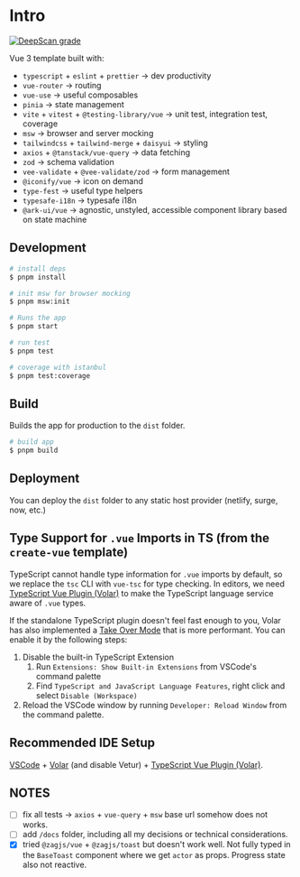# Intro

[![DeepScan grade](https://deepscan.io/api/teams/13942/projects/25165/branches/782515/badge/grade.svg)](https://deepscan.io/dashboard#view=project&tid=13942&pid=25165&bid=782515)

Vue 3 template built with:

- `typescript` + `eslint` + `prettier` -> dev productivity
- `vue-router` -> routing
- `vue-use` -> useful composables
- `pinia` -> state management
- `vite` + `vitest` + `@testing-library/vue` -> unit test, integration test, coverage
- `msw` -> browser and server mocking
- `tailwindcss` + `tailwind-merge` + `daisyui` -> styling
- `axios` + `@tanstack/vue-query` -> data fetching
- `zod` -> schema validation
- `vee-validate` + `@vee-validate/zod` -> form management
- `@iconify/vue` -> icon on demand
- `type-fest` -> useful type helpers
- `typesafe-i18n` -> typesafe i18n
- `@ark-ui/vue` -> agnostic, unstyled, accessible component library based on state machine

## Development

```bash
# install deps
$ pnpm install

# init msw for browser mocking
$ pnpm msw:init

# Runs the app
$ pnpm start
```

```bash
# run test
$ pnpm test

# coverage with istanbul
$ pnpm test:coverage
```

## Build

Builds the app for production to the `dist` folder.<br>

```bash
# build app
$ pnpm build
```

## Deployment

You can deploy the `dist` folder to any static host provider (netlify, surge, now, etc.)

## Type Support for `.vue` Imports in TS (from the `create-vue` template)

TypeScript cannot handle type information for `.vue` imports by default, so we replace the `tsc` CLI with `vue-tsc` for type checking. In editors, we need [TypeScript Vue Plugin (Volar)](https://marketplace.visualstudio.com/items?itemName=Vue.vscode-typescript-vue-plugin) to make the TypeScript language service aware of `.vue` types.

If the standalone TypeScript plugin doesn't feel fast enough to you, Volar has also implemented a [Take Over Mode](https://github.com/johnsoncodehk/volar/discussions/471#discussioncomment-1361669) that is more performant. You can enable it by the following steps:

1. Disable the built-in TypeScript Extension
   1. Run `Extensions: Show Built-in Extensions` from VSCode's command palette
   2. Find `TypeScript and JavaScript Language Features`, right click and select `Disable (Workspace)`
2. Reload the VSCode window by running `Developer: Reload Window` from the command palette.

## Recommended IDE Setup

[VSCode](https://code.visualstudio.com/) + [Volar](https://marketplace.visualstudio.com/items?itemName=Vue.volar) (and disable Vetur) + [TypeScript Vue Plugin (Volar)](https://marketplace.visualstudio.com/items?itemName=Vue.vscode-typescript-vue-plugin).

## NOTES

- [ ] fix all tests -> `axios` + `vue-query` + `msw` base url somehow does not works.
- [ ] add `/docs` folder, including all my decisions or technical considerations.
- [x] tried `@zagjs/vue` + `@zagjs/toast` but doesn't work well. Not fully typed in the `BaseToast` component where we get `actor` as props. Progress state also not reactive.
